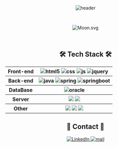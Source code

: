 <div align="center">

![header](https://capsule-render.vercel.app/api?type=soft&color=24202e&height=150&section=header&text=Miyoung%27s%20Github&fontSize=50&fontColor=ffffff&animation=twinkling)

</div>
<br>

<div align="center">

  ![Moon.svg](https://dday-widget.minung.dev/widget?text=Start%F0%9F%8C%B1&date=2023-12-29&startDate=2023-01-01&theme=theme3)

</div>
<br>


<h2 align="center"> 🛠 Tech Stack 🛠 </h2>
<div align="center">
<table>
    <tr>
      <th>Front-end</th>
      <th>
      <img src="https://img.shields.io/badge/HTML5-E34F26?style=for-the-badge&logo=html5&logoColor=white" alt="html5" />
      <img src="https://img.shields.io/badge/CSS-239120?&style=for-the-badge&logo=css3&logoColor=white" alt="css" />
      <img src="https://img.shields.io/badge/JavaScript-F7DF1E?style=for-the-badge&logo=JavaScript&logoColor=white" alt="js" />
      <img src="https://img.shields.io/badge/jQuery-0769AD?style=for-the-badge&logo=jquery&logoColor=white" alt="jquery" />
      </th>
    </tr>
    <tr>
      <th>Back-end</th>
      <th>
        <img src="https://img.shields.io/badge/Java-ED8B00?style=for-the-badge&logo=openjdk&logoColor=white" alt="java" />
        <img src="https://img.shields.io/badge/Spring-6DB33F?style=for-the-badge&logo=spring&logoColor=white" alt="spring" />
        <img src="https://img.shields.io/badge/springboot-6DB33F?style=for-the-badge&logo=springboot&logoColor=white" alt="springboot"/>
      </th>
    </tr>
    <tr>
      <th>DataBase</th>
      <th>
        <img src="https://img.shields.io/badge/Oracle-F80000?style=for-the-badge&logo=Oracle&logoColor=white" alt="oracle" />
      </th>
    </tr>
    <tr>
      <th>Server</th>
      <th>
        <img src="https://img.shields.io/badge/apache tomcat-F8DC75?style=for-the-badge&logo=apachetomcat&logoColor=white" />
        <img src="https://img.shields.io/badge/amazonaws-232F3E?style=for-the-badge&logo=amazonaws&logoColor=white">
      </th>
    </tr>
    <tr>
      <th>Other</th>
      <th>
        <img src="https://img.shields.io/badge/git-F05032?style=for-the-badge&logo=git&logoColor=white"/>
        <img src="https://img.shields.io/badge/github-181717?style=for-the-badge&logo=github&logoColor=white"/>
        <img src="https://img.shields.io/badge/notion-000000?style=for-the-badge&logo=notion&logoColor=white"/>
      </th>
    </tr>
  </table>
</div>


<h2 align="center"> 💬 Contact 💬 </h2>
<div align="center">
<a href="www.linkedin.com/in/miyoung-park-4543221aa" target="_blank">
  <img src="https://img.shields.io/badge/LinkedIn-0077B5?style=for-the-badge&logo=linkedin&logoColor=white" alt="LinkedIn" />
</a>
<a href="mailto:pmy020910@gmail.com">
  <img src="https://img.shields.io/badge/Gmail-D14836?style=for-the-badge&logo=gmail&logoColor=white" alt="mail" />
</a>
</div>

<!-- 

<br>
  <img src="https://github-readme-activity-graph.vercel.app/graph?username=camicomi&bg_color=161b22&color=ffffff&line=d5d5d5&point=a76c6c&area=true&hide_border=true&hide_title=true" />

--> 

